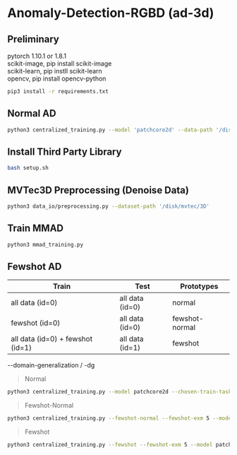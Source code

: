 # Anomaly-Detection-RGBD (ad-3d)
## Preliminary  

pytorch 1.10.1 or 1.8.1\
scikit-image, pip install scikit-image\
scikit-learn, pip instll scikit-learn\
opencv, pip install opencv-python

```bash
pip3 install -r requirements.txt
```
## Normal AD 
```bash
python3 centralized_training.py --model 'patchcore2d' --data-path '/disk2/mvtec/2D' 
```

## Install Third Party Library
```bash
bash setup.sh
```

## MVTec3D Preprocessing (Denoise Data)
```bash
python3 data_io/preprocessing.py --dataset-path '/disk/mvtec/3D'
```

## Train MMAD
```bash
python3 mmad_training.py
```

## Fewshot AD
| Train | Test | Prototypes |
| ------ | -------|------ |
| all data (id=0) | all data (id=0) | normal |
| fewshot (id=0) | all data (id=0)  | fewshot-normal |
| all data (id=0) + fewshot (id=1) | all data (id=1) | fewshot |

--domain-generalization / -dg

> Normal
```bash
python3 centralized_training.py --model patchcore2d --chosen-train-task-ids 0 --chosen-test-task-id 0 -g 0
```

> Fewshot-Normal
```bash
python3 centralized_training.py --fewshot-normal --fewshot-exm 5 --model patchcore2d --chosen-train-task-ids 0 --chosen-test-task-id 0 --coreset-sampling-ratio 0.1 -dg -g 0
```

> Fewshot
```bash
python3 centralized_training.py --fewshot --fewshot-exm 5 --model patchcore2d --chosen-train-task-ids 0 --chosen-test-task-id 1 --coreset-sampling-ratio 0.1 -dg -g 0
```
